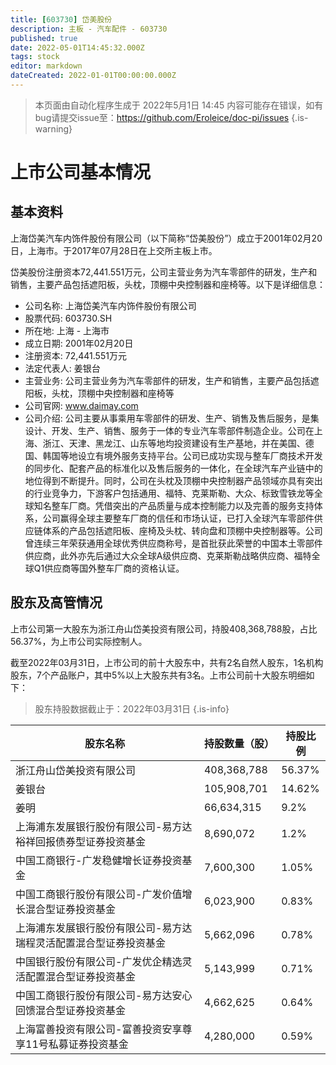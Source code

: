 ```yaml
---
title: [603730] 岱美股份
description: 主板 - 汽车配件 - 603730
published: true
date: 2022-05-01T14:45:32.000Z
tags: stock
editor: markdown
dateCreated: 2022-01-01T00:00:00.000Z
---
```


> 本页面由自动化程序生成于 2022年5月1日 14:45
> 内容可能存在错误，如有bug请提交issue至：https://github.com/Eroleice/doc-pi/issues
{.is-warning}

# 上市公司基本情况

## 基本资料

上海岱美汽车内饰件股份有限公司（以下简称“岱美股份”）成立于2001年02月20日，上海市。于2017年07月28日在上交所主板上市。

岱美股份注册资本72,441.551万元，公司主营业务为汽车零部件的研发，生产和销售，主要产品包括遮阳板，头枕，顶棚中央控制器和座椅等。以下是详细信息：

- 公司名称: 上海岱美汽车内饰件股份有限公司
- 股票代码: 603730.SH
- 所在地: 上海 - 上海市
- 成立日期: 2001年02月20日
- 注册资本: 72,441.551万元
- 法定代表人: 姜银台
- 主营业务: 公司主营业务为汽车零部件的研发，生产和销售，主要产品包括遮阳板，头枕，顶棚中央控制器和座椅等
- 公司官网: www.daimay.com
- 公司介绍: 公司主要从事乘用车零部件的研发、生产、销售及售后服务，是集设计、开发、生产、销售、服务于一体的专业汽车零部件制造企业。公司在上海、浙江、天津、黑龙江、山东等地均投资建设有生产基地，并在美国、德国、韩国等地设立有境外服务支持平台。公司已成功实现与整车厂商技术开发的同步化、配套产品的标准化以及售后服务的一体化，在全球汽车产业链中的地位得到不断提升。同时，公司在头枕及顶棚中央控制器产品领域亦具有突出的行业竞争力，下游客户包括通用、福特、克莱斯勒、大众、标致雪铁龙等全球知名整车厂商。凭借突出的产品质量与成本控制能力以及完善的服务支持体系，公司赢得全球主要整车厂商的信任和市场认证，已打入全球汽车零部件供应链体系的产品包括遮阳板、座椅及头枕、转向盘和顶棚中央控制器等。公司曾连续三年荣获通用全球优秀供应商称号，是首批获此荣誉的中国本土零部件供应商，此外亦先后通过大众全球A级供应商、克莱斯勒战略供应商、福特全球Q1供应商等国外整车厂商的资格认证。


## 股东及高管情况

上市公司第一大股东为浙江舟山岱美投资有限公司，持股408,368,788股，占比56.37%，为上市公司实际控制人。

截至2022年03月31日，上市公司的前十大股东中，共有2名自然人股东，1名机构股东，7个产品账户，其中5%以上大股东共有3名。上市公司前十大股东明细如下：

> 股东持股数据截止于：2022年03月31日
{.is-info}

| 股东名称 | 持股数量（股） | 持股比例 |
| --- | --- | --- |
| 浙江舟山岱美投资有限公司 | 408,368,788 | 56.37% |
| 姜银台 | 105,908,701 | 14.62% |
| 姜明 | 66,634,315 | 9.2% |
| 上海浦东发展银行股份有限公司-易方达裕祥回报债券型证券投资基金 | 8,690,072 | 1.2% |
| 中国工商银行-广发稳健增长证券投资基金 | 7,600,300 | 1.05% |
| 中国工商银行股份有限公司-广发价值增长混合型证券投资基金 | 6,023,900 | 0.83% |
| 上海浦东发展银行股份有限公司-易方达瑞程灵活配置混合型证券投资基金 | 5,662,096 | 0.78% |
| 中国银行股份有限公司-广发优企精选灵活配置混合型证券投资基金 | 5,143,999 | 0.71% |
| 中国工商银行股份有限公司-易方达安心回馈混合型证券投资基金 | 4,662,625 | 0.64% |
| 上海富善投资有限公司-富善投资安享尊享11号私募证券投资基金 | 4,280,000 | 0.59% |




